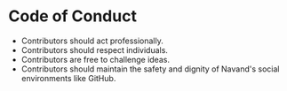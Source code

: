 # Code of Conduct

- Contributors should act professionally.
- Contributors should respect individuals.
- Contributors are free to challenge ideas.
- Contributors should maintain the safety and dignity of Navand's social
  environments like GitHub.
